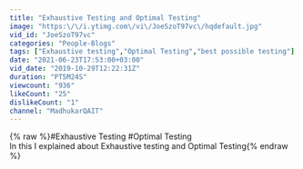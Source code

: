 ```yaml
---
title: "Exhaustive Testing and Optimal Testing"
image: "https:\/\/i.ytimg.com\/vi\/JoeSzoT97vc\/hqdefault.jpg"
vid_id: "JoeSzoT97vc"
categories: "People-Blogs"
tags: ["Exhaustive testing","Optimal Testing","best possible testing"]
date: "2021-06-23T17:53:00+03:00"
vid_date: "2019-10-29T12:22:31Z"
duration: "PT5M24S"
viewcount: "936"
likeCount: "25"
dislikeCount: "1"
channel: "MadhukarQAIT"
---
```

{% raw %}#Exhaustive Testing #Optimal Testing<br />In this I explained about Exhaustive testing and Optimal Testing{% endraw %}
